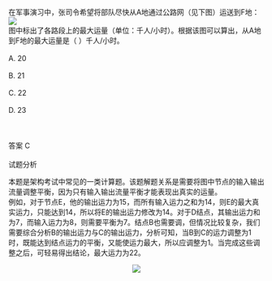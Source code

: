 <div class="detail lh2">在军事演习中，张司令希望将部队尽快从A地通过公路网（见下图）运送到F地：<br/>
<img src="https://lstatic.xisaiwang.com/tiku/UploadFiles/2012-8/820_521171.jpg"/><br/>
图中标出了各路段上的最大运量（单位：千人/小时）。根据该图可以算出，从A地到F地的最大运量是（  ）千人/小时。<br/><br/>A. 20<br/><br/>B. 21<br/><br/>C. 22<br/><br/>D. 23<br/><br/><br/><br/>答案 C<br/><br/>试题分析<br/><p></p><p>
本题是架构考试中常见的一类计算题。该题解题关系是需要将图中节点的输入输出流量调整平衡，因为只有输入输出流量平衡才能表现出真实的运量。 <br/>
例如，对于节点E，他的输出运力为15，而所有输入运力之和为14，则E的最大真实运力，只能达到14，所以将E的输出运力修改为14。对于D结点，其输出运力和为7，而输入运力为8，则需要平衡为7。结点B也需要调，但情况比较复杂，我们需要综合分析B的输出运力与C的输出运力，分析可知，当B到C的运力调整为1时，既能达到结点运力的平衡，又能使运力最大，所以应调整为1。当完成这些调整之后，可轻易得出结论，最大运力为22。</p>
<center>
<p>
<img src="https://lstatic.xisaiwang.com/tiku/UploadFiles/2012-8/820_532349.jpg"/></p>
</center></div>